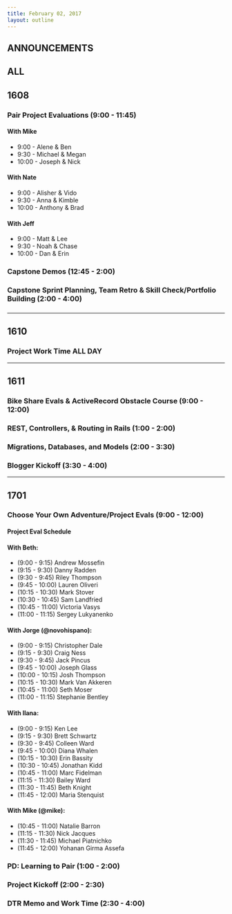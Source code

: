 ```yaml
---
title: February 02, 2017
layout: outline
---
```


## ANNOUNCEMENTS

## ALL

## 1608

### Pair Project Evaluations (9:00 - 11:45)

#### With Mike
* 9:00 - Alene & Ben
* 9:30 - Michael & Megan
* 10:00 - Joseph & Nick

#### With Nate
* 9:00 - Alisher & Vido
* 9:30 - Anna & Kimble
* 10:00 - Anthony & Brad

#### With Jeff
* 9:00 - Matt & Lee
* 9:30 - Noah & Chase
* 10:00 - Dan & Erin

### Capstone Demos (12:45 - 2:00)

### Capstone Sprint Planning, Team Retro & Skill Check/Portfolio Building (2:00 - 4:00)

###

***

## 1610

### Project Work Time ALL DAY

***

## 1611

### Bike Share Evals & ActiveRecord Obstacle Course (9:00 - 12:00)

### REST, Controllers, & Routing in Rails (1:00 - 2:00)

### Migrations, Databases, and Models (2:00 - 3:30)

### Blogger Kickoff (3:30 - 4:00)

***

## 1701

### Choose Your Own Adventure/Project Evals (9:00 - 12:00)

#### Project Eval Schedule

#### With Beth:

<!-- COMPLETE ME: -->
*   (9:00 - 9:15) Andrew Mossefin
*   (9:15 - 9:30) Danny Radden
*   (9:30 - 9:45) Riley Thompson
*   (9:45 - 10:00) Lauren Oliveri
*   (10:15 - 10:30) Mark Stover
*   (10:30 - 10:45) Sam Landfried
*   (10:45 - 11:00) Victoria Vasys
*   (11:00 - 11:15) Sergey Lukyanenko

#### With Jorge (@novohispano):

<!-- DATE NIGHT: -->
*   (9:00 - 9:15) Christopher Dale
*   (9:15 - 9:30) Craig Ness
*   (9:30 - 9:45) Jack Pincus
*   (9:45 - 10:00) Joseph Glass
*   (10:00 - 10:15) Josh Thompson
*   (10:15 - 10:30) Mark Van Akkeren
*   (10:45 - 11:00) Seth Moser
*   (11:00 - 11:15) Stephanie Bentley

#### With Ilana:

<!-- FLASHCARDS: -->
*   (9:00 - 9:15) Ken Lee
*   (9:15 - 9:30) Brett Schwartz
*   (9:30 - 9:45) Colleen Ward
*   (9:45 - 10:00) Diana Whalen
*   (10:15 - 10:30) Erin Bassity
*   (10:30 - 10:45) Jonathan Kidd
*   (10:45 - 11:00) Marc Fidelman
*   (11:15 - 11:30) Bailey Ward
*   (11:30 - 11:45) Beth Knight
*   (11:45 - 12:00) Maria Stenquist

#### With Mike (@mike):

<!-- FLASHCARDS: -->
*   (10:45 - 11:00) Natalie Barron
*   (11:15 - 11:30) Nick Jacques
*   (11:30 - 11:45) Michael Piatnichko
*   (11:45 - 12:00) Yohanan Girma Assefa

### PD: Learning to Pair (1:00 - 2:00)

### Project Kickoff (2:00 - 2:30)

### DTR Memo and Work Time (2:30 - 4:00)

